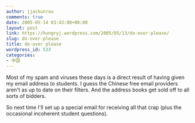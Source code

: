 ```yaml
---
author: jjackunrau
comments: true
date: 2005-05-14 03:43:00+00:00
layout: post
link: https://hungryj.wordpress.com/2005/05/13/do-over-please/
slug: do-over-please
title: do-over please
wordpress_id: 533
categories:
- 中国
---
```


Most of my spam and viruses these days is a direct result of having given my email address to students.  I guess the Chinese free email providers aren't as up to date on their filters.  And the address books get sold off to all sorts of bidders.
  

  
So next time I'll set up a special email for receiving all that crap (plus the occasional incoherent student questions).
